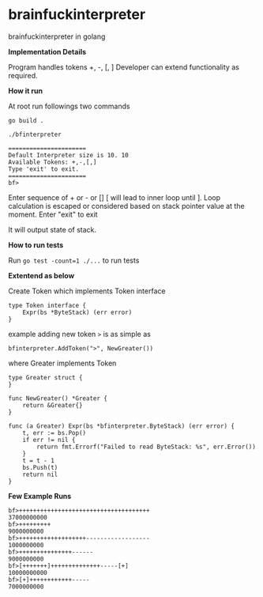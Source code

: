 # brainfuckinterpreter
brainfuckinterpreter in golang

**Implementation Details**

Program handles tokens +, -, [, ]
Developer can extend functionality as required.

**How it run**

At root run followings two commands

`go build .`

`./bfinterpreter`

```
======================
Default Interpreter size is 10. 10
Available Tokens: +,-,[,]
Type 'exit' to exit.
======================
bf>

```

Enter sequence of + or - or []
[ will lead to inner loop until ]. Loop calculation is escaped or considered based on stack pointer value at the moment.
Enter "exit" to exit

It will output state of stack.


**How to run tests**

Run `go test -count=1 ./...` to run tests

**Extentend as below**

Create Token which implements Token interface

```
type Token interface {
	Expr(bs *ByteStack) (err error)
}
```

example adding new token `>` is as simple as

```
bfinterpreter.AddToken(">", NewGreater())
```

where Greater implements Token

```
type Greater struct {
}

func NewGreater() *Greater {
	return &Greater{}
}

func (a Greater) Expr(bs *bfinterpreter.ByteStack) (err error) {
	t, err := bs.Pop()
	if err != nil {
		return fmt.Errorf("Failed to read ByteStack: %s", err.Error())
	}
	t = t - 1
	bs.Push(t)
	return nil
}
```



**Few Example Runs**

```
bf>+++++++++++++++++++++++++++++++++++++
37000000000
bf>+++++++++
9000000000
bf>+++++++++++++++++++------------------
1000000000
bf>+++++++++++++++------
9000000000
bf>[+++++++]++++++++++++++-----[+]
10000000000
bf>[+]++++++++++++-----
7000000000
```




